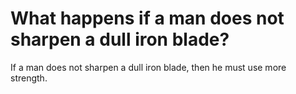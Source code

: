 # What happens if a man does not sharpen a dull iron blade?

If a man does not sharpen a dull iron blade, then he must use more strength.
